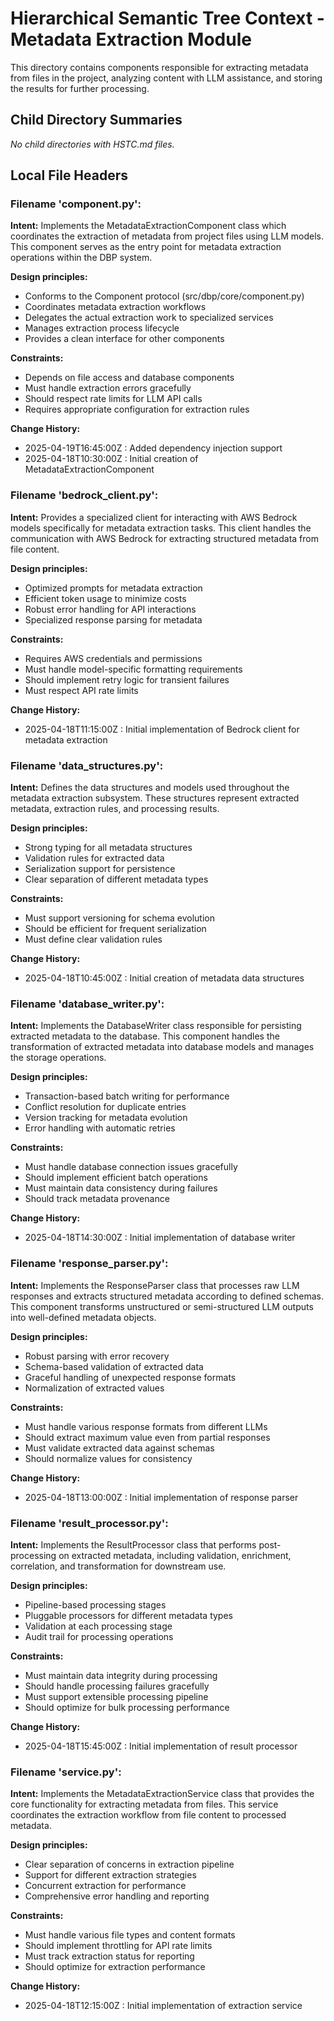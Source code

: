 # Hierarchical Semantic Tree Context - Metadata Extraction Module

This directory contains components responsible for extracting metadata from files in the project, analyzing content with LLM assistance, and storing the results for further processing.

## Child Directory Summaries
*No child directories with HSTC.md files.*

## Local File Headers

### Filename 'component.py':
**Intent:** Implements the MetadataExtractionComponent class which coordinates the extraction of metadata from project files using LLM models. This component serves as the entry point for metadata extraction operations within the DBP system.

**Design principles:**
- Conforms to the Component protocol (src/dbp/core/component.py)
- Coordinates metadata extraction workflows
- Delegates the actual extraction work to specialized services
- Manages extraction process lifecycle
- Provides a clean interface for other components

**Constraints:**
- Depends on file access and database components
- Must handle extraction errors gracefully
- Should respect rate limits for LLM API calls
- Requires appropriate configuration for extraction rules

**Change History:**
- 2025-04-19T16:45:00Z : Added dependency injection support
- 2025-04-18T10:30:00Z : Initial creation of MetadataExtractionComponent

### Filename 'bedrock_client.py':
**Intent:** Provides a specialized client for interacting with AWS Bedrock models specifically for metadata extraction tasks. This client handles the communication with AWS Bedrock for extracting structured metadata from file content.

**Design principles:**
- Optimized prompts for metadata extraction
- Efficient token usage to minimize costs
- Robust error handling for API interactions
- Specialized response parsing for metadata

**Constraints:**
- Requires AWS credentials and permissions
- Must handle model-specific formatting requirements
- Should implement retry logic for transient failures
- Must respect API rate limits

**Change History:**
- 2025-04-18T11:15:00Z : Initial implementation of Bedrock client for metadata extraction

### Filename 'data_structures.py':
**Intent:** Defines the data structures and models used throughout the metadata extraction subsystem. These structures represent extracted metadata, extraction rules, and processing results.

**Design principles:**
- Strong typing for all metadata structures
- Validation rules for extracted data
- Serialization support for persistence
- Clear separation of different metadata types

**Constraints:**
- Must support versioning for schema evolution
- Should be efficient for frequent serialization
- Must define clear validation rules

**Change History:**
- 2025-04-18T10:45:00Z : Initial creation of metadata data structures

### Filename 'database_writer.py':
**Intent:** Implements the DatabaseWriter class responsible for persisting extracted metadata to the database. This component handles the transformation of extracted metadata into database models and manages the storage operations.

**Design principles:**
- Transaction-based batch writing for performance
- Conflict resolution for duplicate entries
- Version tracking for metadata evolution
- Error handling with automatic retries

**Constraints:**
- Must handle database connection issues gracefully
- Should implement efficient batch operations
- Must maintain data consistency during failures
- Should track metadata provenance

**Change History:**
- 2025-04-18T14:30:00Z : Initial implementation of database writer

### Filename 'response_parser.py':
**Intent:** Implements the ResponseParser class that processes raw LLM responses and extracts structured metadata according to defined schemas. This component transforms unstructured or semi-structured LLM outputs into well-defined metadata objects.

**Design principles:**
- Robust parsing with error recovery
- Schema-based validation of extracted data
- Graceful handling of unexpected response formats
- Normalization of extracted values

**Constraints:**
- Must handle various response formats from different LLMs
- Should extract maximum value even from partial responses
- Must validate extracted data against schemas
- Should normalize values for consistency

**Change History:**
- 2025-04-18T13:00:00Z : Initial implementation of response parser

### Filename 'result_processor.py':
**Intent:** Implements the ResultProcessor class that performs post-processing on extracted metadata, including validation, enrichment, correlation, and transformation for downstream use.

**Design principles:**
- Pipeline-based processing stages
- Pluggable processors for different metadata types
- Validation at each processing stage
- Audit trail for processing operations

**Constraints:**
- Must maintain data integrity during processing
- Should handle processing failures gracefully
- Must support extensible processing pipeline
- Should optimize for bulk processing performance

**Change History:**
- 2025-04-18T15:45:00Z : Initial implementation of result processor

### Filename 'service.py':
**Intent:** Implements the MetadataExtractionService class that provides the core functionality for extracting metadata from files. This service coordinates the extraction workflow from file content to processed metadata.

**Design principles:**
- Clear separation of concerns in extraction pipeline
- Support for different extraction strategies
- Concurrent extraction for performance
- Comprehensive error handling and reporting

**Constraints:**
- Must handle various file types and content formats
- Should implement throttling for API rate limits
- Must track extraction status for reporting
- Should optimize for extraction performance

**Change History:**
- 2025-04-18T12:15:00Z : Initial implementation of extraction service
